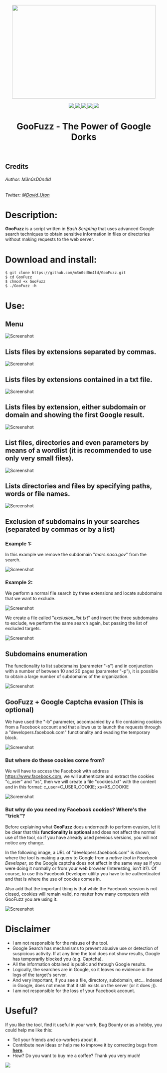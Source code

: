 <p align="center">
  <img width="460" height="300" src="images/goofuzz.png">
</p>

<p align="center">
  <a href="https://github.com/m3n0sd0n4ld/GooFuzz/releases/tag/1.0">
    <img src="https://img.shields.io/github/v/release/m3n0sd0n4ld/GooFuzz?include_prereleases&style=flat-square">
  </a>
  <a href="https://www.gnu.org/licenses/gpl-3.0.en.html">
    <img src="https://img.shields.io/github/license/m3n0sd0n4ld/GooFuzz?style=flat-square">
  </a>
  <a href="https://github.com/m3n0sd0n4ld/GooFuzz/issues?q=is%3Aissue+is%3Aopen">
    <img src="https://img.shields.io/github/issues/m3n0sd0n4ld/GooFuzz?style=flat-square">
  <a href="https://github.com/m3n0sd0n4ld/GooFuzz/commits/master">
    <img src="https://img.shields.io/github/last-commit/m3n0sd0n4ld/GooFuzz?style=flat-square">
  <a href="">
    <img src="https://img.shields.io/twitter/follow/David_Uton?style=flat-square">
  </a>
  <br>
  <h1 align="center">GooFuzz - The Power of Google Dorks</h1>
  <br>
</p>

## Credits

###### Author: M3n0sD0n4ld
###### Twitter: [@David_Uton](https://twitter.com/David_Uton)

# Description:

**GooFuzz** is a script written in *Bash Scripting* that uses advanced Google search techniques to obtain sensitive information in files or directories without making requests to the web server.

# Download and install:
```
$ git clone https://github.com/m3n0sd0n4ld/GooFuzz.git
$ cd GooFuzz
$ chmod +x GooFuzz
$ ./GooFuzz -h
```

# Use:

## Menu
![Screenshot](images/1.png)

## Lists files by extensions separated by commas.
![Screenshot](images/2.png)

## Lists files by extensions contained in a txt file.
![Screenshot](images/3.png)

## Lists files by extension, either subdomain or domain and showing the first Google result.
![Screenshot](images/4.png)

## List files, directories and even parameters by means of a wordlist (it is recommended to use only very small files).
![Screenshot](images/5.png)

## Lists directories and files by specifying paths, words or file names.
![Screenshot](images/7.png)
  
## Exclusion of subdomains in your searches (separated by commas or by a list)
### Example 1:
In this example we remove the subdomain "*mars.nasa.gov*" from the search.

![Screenshot](images/8.png)

### Example 2:
We perform a normal file search by three extensions and locate subdomains that we want to exclude.

![Screenshot](images/9.png)

We create a file called "*exclusion_list.txt*" and insert the three subdomains to exclude, we perform the same search again, but passing the list of excluded targets. 
  
![Screenshot](images/10.png)
 
## Subdomains enumeration
The functionality to list subdomains (parameter "-s") and in conjunction with a number of between 10 and 20 pages (parameter "-p"), it is possible to obtain a large number of subdomains of the organization.

![Screenshot](images/11.png)
    
## GooFuzz + Google Captcha evasion (**This is optional**)
We have used the "-b" parameter, accompanied by a file containing cookies from a Facebook account and that allows us to launch the requests through a "developers.facebook.com" functionality and evading the temporary block.

![Screenshot](images/12.png)

### But where do these cookies come from? 
We will have to access the Facebook with address https://www.facebook.com, we will authenticate and extract the cookies "c_user" and "xs", then we will create a file "cookies.txt" with the content and in this format: c_user=C_USER_COOKIE; xs=XS_COOKIE

![Screenshot](images/13.png)

### But why do you need my Facebook cookies? Where's the "trick"?
Before explaining what **GooFuzz** does underneath to perform evasion, let it be clear that this **functionality is optional** and does not affect the normal use of the tool, so if you have already used previous versions, you will not notice any change.
    
In the following image, a URL of "developers.facebook.com" is shown, where the tool is making a query to Google from a *native tool in Facebook Developer*, so the Google captcha does not affect in the same way as if you were doing it normally or from your web browser (Interesting, isn't it?). Of course, to use this Facebook Developer utility you have to be authenticated and that is where the use of cookies comes in.
    
Also add that the important thing is that while the Facebook session is not closed, cookies will remain valid, no matter how many computers with GooFuzz you are using it.

![Screenshot](images/14.png)
    
# Disclaimer
- I am not responsible for the misuse of the tool.
- Google Search has mechanisms to prevent abusive use or detection of suspicious activity. If at any time the tool does not show results, Google has temporarily blocked you (e.g. Captcha).
- All the information obtained is public and through Google results. 
- Logically, the searches are in Google, so it leaves no evidence in the logs of the target's server.
- And very important, if you see a file, directory, subdomain, etc... Indexed in Google, does not mean that it still exists on the server (or it does ;)).
- I am not responsible for the loss of your Facebook account.

# Useful?
If you like the tool, find it useful in your work, Bug Bounty or as a hobby, you could help me like this:
- Tell your friends and co-workers about it.
- Contribute new ideas or help me to improve it by correcting bugs from [**here**](https://github.com/m3n0sd0n4ld/GooFuzz/issues).
- How? Do you want to buy me a coffee? Thank you very much! 

<p align="left">
  <a href="https://www.paypal.com/paypalme/elmalodebatman" target="_blank">
    <img src="images/paypal.png"></img></a>
</p>
